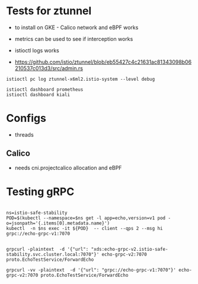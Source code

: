 # Tests for ztunnel

- to install on GKE - Calico network and eBPF works
- metrics can be used to see if interception works
- istioctl logs works


- https://github.com/istio/ztunnel/blob/eb55427c4c21631ac81343098b06210537c013d3/src/admin.rs


```shell
istioctl pc log ztunnel-x6ml2.istio-system --level debug

istioctl dashboard prometheus
istioctl dashboard kiali

```

# Configs 

- threads

## Calico

- needs cni.projectcalico allocation and eBPF


# Testing gRPC

```shell

ns=istio-safe-stability
POD=$(kubectl --namespace=$ns get -l app=echo,version=v1 pod -o=jsonpath='{.items[0].metadata.name}')
kubectl  -n $ns exec -it ${POD}  -- client --qps 2 --msg hi  grpc://echo-grpc-v1:7070


grpcurl -plaintext  -d '{"url": "xds:echo-grpc-v2.istio-safe-stability.svc.cluster.local:7070"}' echo-grpc-v2:7070 proto.EchoTestService/ForwardEcho 
 
grpcurl -vv -plaintext  -d '{"url": "grpc://echo-grpc-v1:7070"}' echo-grpc-v2:7070 proto.EchoTestService/ForwardEcho
 
 ```
